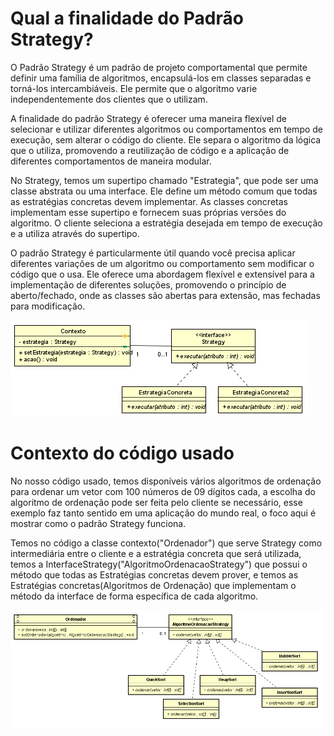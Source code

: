 # Qual a finalidade do Padrão Strategy?

O Padrão Strategy é um padrão de projeto comportamental que permite definir uma família de algoritmos, encapsulá-los em classes separadas e torná-los intercambiáveis. Ele permite que o algoritmo varie independentemente dos clientes que o utilizam.

A finalidade do padrão Strategy é oferecer uma maneira flexível de selecionar e utilizar diferentes algoritmos ou comportamentos em tempo de execução, sem alterar o código do cliente. Ele separa o algoritmo da lógica que o utiliza, promovendo a reutilização de código e a aplicação de diferentes comportamentos de maneira modular.

No Strategy, temos um supertipo chamado "Estrategia", que pode ser uma classe abstrata ou uma interface. Ele define um método comum que todas as estratégias concretas devem implementar. As classes concretas implementam esse supertipo e fornecem suas próprias versões do algoritmo. O cliente seleciona a estratégia desejada em tempo de execução e a utiliza através do supertipo.

O padrão Strategy é particularmente útil quando você precisa aplicar diferentes variações de um algoritmo ou comportamento sem modificar o código que o usa. Ele oferece uma abordagem flexível e extensível para a implementação de diferentes soluções, promovendo o princípio de aberto/fechado, onde as classes são abertas para extensão, mas fechadas para modificação.

![alt text](UML/UML-Strategy.png)

# Contexto do código usado 

No nosso código usado, temos disponíveis vários algoritmos de ordenação para ordenar um vetor com 100 números de 09 dígitos cada, a escolha do algoritmo de ordenação pode ser feita pelo cliente se necessário, esse exemplo faz tanto sentido em uma aplicação do mundo real, o foco aqui é mostrar como o padrão Strategy funciona.

Temos no código a classe contexto("Ordenador") que serve Strategy como intermediária entre o cliente e a estratégia concreta que será utilizada, temos a InterfaceStrategy("AlgoritmoOrdenacaoStrategy") que possui o método que todas as Estratégias concretas devem prover, e temos as Estratégias concretas(Algoritmos de Ordenação) que implementam o método da interface de forma específica de cada algoritmo.

![UML-Codigo](UML/UML-Strategy-Algoritmos.png)


